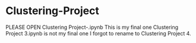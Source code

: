 # Clustering-Project

PLEASE OPEN Clustering Project-.ipynb 
This is my final one
Clustering Project 3.ipynb is not my final one I forgot to rename to Clustering Project 4.
